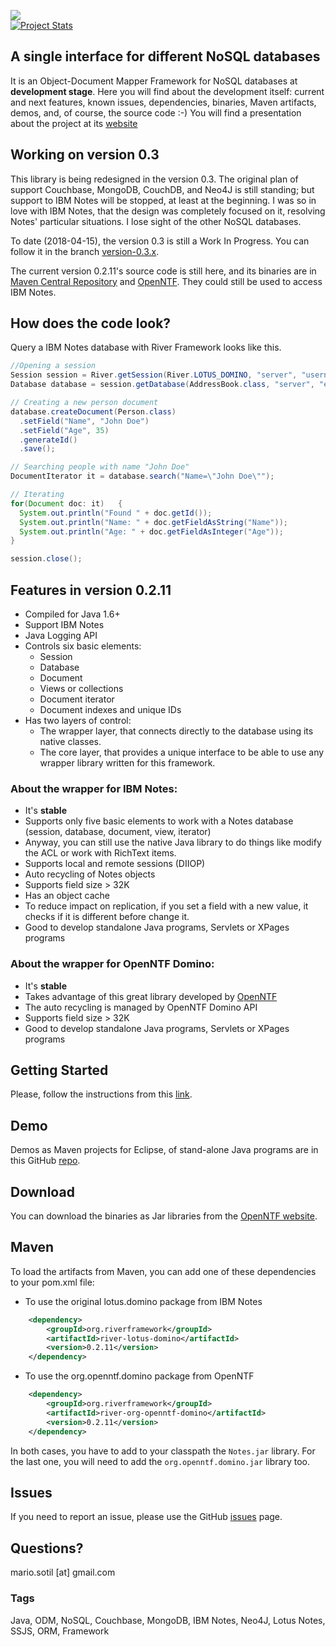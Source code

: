 <img src="http://www.riverframework.org/images/river-header.png" /><br/>
[![Project Stats](https://www.openhub.net/p/river-framework/widgets/project_thin_badge.gif)](https://www.openhub.net/p/river-framework)

## A single interface for different NoSQL databases

It is an Object-Document Mapper Framework for NoSQL databases at **development stage**. Here you will find about the development itself: current and next features, known issues, dependencies, binaries, Maven artifacts, demos, and, of course, the source code :-)  You will find a presentation about the project at its [website](http://www.riverframework.org)

## Working on version 0.3

This library is being redesigned in the version 0.3. The original plan of support 
Couchbase, MongoDB, CouchDB, and Neo4J is still standing; but support to IBM Notes will be
stopped, at least at the beginning. I was so in love with IBM Notes, 
that the design was completely focused on it, resolving Notes' particular situations. 
I lose sight of the other NoSQL databases. 

To date (2018-04-15), the version 0.3 is still a Work In Progress. You can follow it in the branch 
[version-0.3.x](https://github.com/mariosotil/river-framework/tree/version-0.3.x). 

The current version 0.2.11's source code is still here, and its binaries are in [Maven Central Repository](https://search.maven.org/#artifactdetails%7Corg.riverframework%7Criver-lotus-domino%7C0.2.11%7Cjar)
 and [OpenNTF](http://www.openntf.org/main.nsf/project.xsp?r=project/River%20Framework/releases/). 
They could still be used to access IBM Notes.

## How does the code look?

Query a IBM Notes database with River Framework looks like this.

```java
//Opening a session
Session session = River.getSession(River.LOTUS_DOMINO, "server", "username", "password");
Database database = session.getDatabase(AddressBook.class, "server", "example.nsf");

// Creating a new person document
database.createDocument(Person.class)
  .setField("Name", "John Doe")
  .setField("Age", 35)
  .generateId()
  .save();

// Searching people with name "John Doe"              
DocumentIterator it = database.search("Name=\"John Doe\"");

// Iterating
for(Document doc: it)   {
  System.out.println("Found " + doc.getId());
  System.out.println("Name: " + doc.getFieldAsString("Name"));
  System.out.println("Age: " + doc.getFieldAsInteger("Age"));
}

session.close();
```

## Features in version 0.2.11

- Compiled for Java 1.6+ 
- Support IBM Notes
- Java Logging API
- Controls six basic elements:
  - Session
  - Database
  - Document
  - Views or collections
  - Document iterator
  - Document indexes and unique IDs
- Has two layers of control:
  - The wrapper layer, that connects directly to the database using its native classes. 
  - The core layer, that provides a unique interface to be able to use any wrapper library written for this framework. 


### About the wrapper for IBM Notes:

- It's **stable**
- Supports only five basic elements to work with a Notes database (session, database, document, view, iterator)
- Anyway, you can still use the native Java library to do things like modify the ACL or work with RichText items.
- Supports local and remote sessions (DIIOP) 
- Auto recycling of Notes objects
- Supports field size > 32K
- Has an object cache
- To reduce impact on replication, if you set a field with a new value, it checks if it is different before change it.
- Good to develop standalone Java programs, Servlets or XPages programs 


### About the wrapper for OpenNTF Domino:

- It's **stable**
- Takes advantage of this great library developed by [OpenNTF](http://www.openntf.org/main.nsf/project.xsp?r=project/OpenNTF%20Domino%20API)
- The auto recycling is managed by OpenNTF Domino API
- Supports field size > 32K
- Good to develop standalone Java programs, Servlets or XPages programs 


## Getting Started

Please, follow the instructions from this [link](https://github.com/mariosotil/river-framework-documentation/blob/master/getting-started.md).


## Demo

Demos as Maven projects for Eclipse, of stand-alone Java programs are in this GitHub [repo](https://github.com/mariosotil/river-framework-demo).


## Download

You can download the binaries as Jar libraries from the [OpenNTF website](http://www.openntf.org/main.nsf/project.xsp?r=project/River%20Framework/releases/). 


## Maven

To load the artifacts from Maven, you can add one of these dependencies to your pom.xml file:

- To use the original lotus.domino package from IBM Notes

```xml
    <dependency>
        <groupId>org.riverframework</groupId>
        <artifactId>river-lotus-domino</artifactId>
        <version>0.2.11</version>
    </dependency>
```

- To use the org.openntf.domino package from OpenNTF

```xml
    <dependency>
        <groupId>org.riverframework</groupId>
        <artifactId>river-org-openntf-domino</artifactId>
        <version>0.2.11</version>
    </dependency>
```

In both cases, you have to add to your classpath the `Notes.jar` library. For the last one, you will need to add the `org.openntf.domino.jar` library too.

## Issues

If you need to report an issue, please use the GitHub [issues](https://github.com/mariosotil/river-framework/issues) page.

## Questions?

mario.sotil [at] gmail.com

### Tags

Java, ODM, NoSQL, Couchbase, MongoDB, IBM Notes, Neo4J, Lotus Notes, SSJS, ORM, Framework

